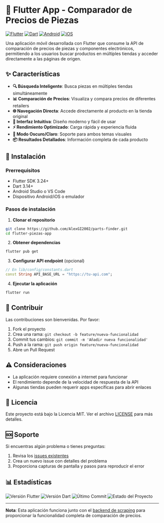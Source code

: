 # 📱 Flutter App - Comparador de Precios de Piezas

[![Flutter](https://img.shields.io/badge/Flutter-02569B?style=for-the-badge&logo=flutter&logoColor=white)](https://flutter.dev/)
[![Dart](https://img.shields.io/badge/Dart-0175C2?style=for-the-badge&logo=dart&logoColor=white)](https://dart.dev/)
[![Android](https://img.shields.io/badge/Android-3DDC84?style=for-the-badge&logo=android&logoColor=white)](https://www.android.com/)
[![iOS](https://img.shields.io/badge/iOS-000000?style=for-the-badge&logo=ios&logoColor=white)](https://www.apple.com/ios/)

Una aplicación móvil desarrollada con Flutter que consume la API de comparación de precios de piezas y componentes electrónicos, permitiendo a los usuarios buscar productos en múltiples tiendas y acceder directamente a las páginas de origen.

## ✨ Características

- **🔍 Búsqueda Inteligente**: Busca piezas en múltiples tiendas simultáneamente
- **📊 Comparación de Precios**: Visualiza y compara precios de diferentes retailers
- **🌐 Navegación Directa**: Accede directamente al producto en la tienda original
- **📱 Interfaz Intuitiva**: Diseño moderno y fácil de usar
- **⚡ Rendimiento Optimizado**: Carga rápida y experiencia fluida
- **🎨 Modo Oscuro/Claro**: Soporte para ambos temas visuales
- **📦 Resultados Detallados**: Información completa de cada producto


## 🚀 Instalación

### Prerrequisitos

- Flutter SDK 3.24+
- Dart 3.14+
- Android Studio o VS Code
- Dispositivo Android/iOS o emulador

### Pasos de instalación

1. **Clonar el repositorio**

```bash
git clone https://github.com/AlexGI2002/parts-finder.git
cd flutter-piezas-app
```

2. **Obtener dependencias**

```bash
flutter pub get
```

3. **Configurar API endpoint** (opcional)

```dart
// En lib/config/constants.dart
const String API_BASE_URL = "https://tu-api.com";
```

4. **Ejecutar la aplicación**

```bash
flutter run
```


## 🤝 Contribuir

Las contribuciones son bienvenidas. Por favor:

1. Fork el proyecto
2. Crea una rama: `git checkout -b feature/nueva-funcionalidad`
3. Commit tus cambios: `git commit -m 'Añadir nueva funcionalidad'`
4. Push a la rama: `git push origin feature/nueva-funcionalidad`
5. Abre un Pull Request

## ⚠️ Consideraciones

- La aplicación requiere conexión a internet para funcionar
- El rendimiento depende de la velocidad de respuesta de la API
- Algunas tiendas pueden requerir apps específicas para abrir enlaces

## 📄 Licencia

Este proyecto está bajo la Licencia MIT. Ver el archivo [LICENSE](LICENSE) para más detalles.

## 🆘 Soporte

Si encuentras algún problema o tienes preguntas:

1. Revisa los [issues existentes](https://github.com/AlexGI2002/parts-finder/issues)
2. Crea un nuevo issue con detalles del problema
3. Proporciona capturas de pantalla y pasos para reproducir el error

## 📊 Estadísticas

![Versión Flutter](https://img.shields.io/badge/Flutter-3.24.4-blue)
![Versión Dart](https://img.shields.io/badge/Dart-2.18.0-blue)
![Último Commit](https://img.shields.io/github/last-commit/AlexGI2002/parts-finder)
![Estado del Proyecto](https://img.shields.io/badge/estado-activo-brightgreen)

---

**Nota**: Esta aplicación funciona junto con el [backend de scraping](https://github.com/AlexGI2002/parts-finder-backend) para proporcionar la funcionalidad completa de comparación de precios.
